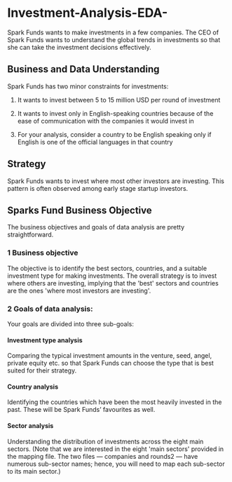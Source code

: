 # Investment-Analysis-EDA-

Spark Funds wants to make investments in a few companies. The CEO of Spark Funds wants to understand the global trends in investments so that she can take the investment decisions effectively.

## Business and Data Understanding

Spark Funds has two minor constraints for investments:

1. It wants to invest between 5 to 15 million USD per round of investment

2. It wants to invest only in English-speaking countries because of the ease of communication with the companies it would invest in

3. For your analysis, consider a country to be English speaking only if English is one of the official languages in that country

## Strategy

Spark Funds wants to invest where most other investors are investing. This pattern is often observed among early stage startup investors.

## Sparks Fund Business Objective

The business objectives and goals of data analysis are pretty straightforward.

### 1 Business objective 
The objective is to identify the best sectors, countries, and a suitable investment type for making investments. The overall strategy is to invest where others are investing, implying that the 'best' sectors and countries are the ones 'where most investors are investing'.

### 2 Goals of data analysis: 

Your goals are divided into three sub-goals:

#### Investment type analysis
Comparing the typical investment amounts in the venture, seed, angel, private equity etc. so that Spark Funds can choose the type that is best suited for their strategy.

#### Country analysis
Identifying the countries which have been the most heavily invested in the past. These will be Spark Funds’ favourites as well.

#### Sector analysis
Understanding the distribution of investments across the eight main sectors. (Note that we are interested in the eight 'main sectors' provided in the mapping file. The two files — companies and rounds2 — have numerous sub-sector names; hence, you will need to map each sub-sector to its main sector.)
